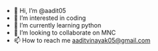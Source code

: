 - 👋 Hi, I’m @aadit05
- 👀 I’m interested in coding
- 🌱 I’m currently learning python
- 💞️ I’m looking to collaborate on MNC
- 📫 How to reach me aaditvinayak05@gmail.com

<!---
aadit05/aadit05 is a ✨ special ✨ repository because its `README.md` (this file) appears on your GitHub profile.
You can click the Preview link to take a look at your changes.
--->
